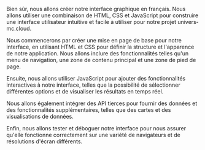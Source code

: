 Bien sûr, nous allons créer notre interface graphique en français. Nous allons utiliser une combinaison de HTML, CSS et JavaScript pour construire une interface utilisateur intuitive et facile à utiliser pour notre projet univers-mc.cloud.

Nous commencerons par créer une mise en page de base pour notre interface, en utilisant HTML et CSS pour définir la structure et l'apparence de notre application. Nous allons inclure des fonctionnalités telles qu'un menu de navigation, une zone de contenu principal et une zone de pied de page.

Ensuite, nous allons utiliser JavaScript pour ajouter des fonctionnalités interactives à notre interface, telles que la possibilité de sélectionner différentes options et de visualiser les résultats en temps réel.

Nous allons également intégrer des API tierces pour fournir des données et des fonctionnalités supplémentaires, telles que des cartes et des visualisations de données.

Enfin, nous allons tester et déboguer notre interface pour nous assurer qu'elle fonctionne correctement sur une variété de navigateurs et de résolutions d'écran différents.
